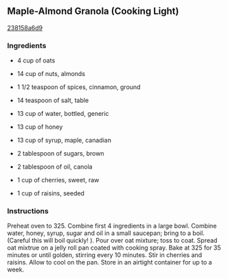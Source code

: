 ## Maple-Almond Granola (Cooking Light)

[238158a6d9](http://www.food.com/recipe/maple-almond-granola-cooking-light-262212)

### Ingredients

 - 4 cup of oats

 - 14 cup of nuts, almonds

 - 1 1/2 teaspoon of spices, cinnamon, ground

 - 14 teaspoon of salt, table

 - 13 cup of water, bottled, generic

 - 13 cup of honey

 - 13 cup of syrup, maple, canadian

 - 2 tablespoon of sugars, brown

 - 2 tablespoon of oil, canola

 - 1 cup of cherries, sweet, raw

 - 1 cup of raisins, seeded

### Instructions

Preheat oven to 325. Combine first 4 ingredients in a large bowl. Combine water, honey, syrup, sugar and oil in a small saucepan; bring to a boil. (Careful this will boil quickly! ). Pour over oat mixture; toss to coat. Spread oat mixtrue on a jelly roll pan coated with cooking spray. Bake at 325 for 35 minutes or until golden, stirring every 10 minutes. Stir in cherries and raisins. Allow to cool on the pan. Store in an airtight container for up to a week.